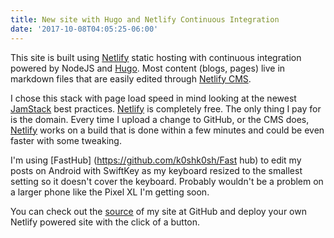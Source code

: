 ```yaml
---
title: New site with Hugo and Netlify Continuous Integration
date: '2017-10-08T04:05:25-06:00'
---
```

This site is built using [Netlify](https://www.netlify.com/) static hosting with continuous integration powered by NodeJS and [Hugo](https://gohugo.io/). Most content (blogs, pages) live in markdown files that are easily edited through [Netlify CMS](https://github.com/netlify/netlify-cms).

I chose this stack with page load speed in mind looking at the newest [JamStack](http://jamstack.org/best-practices/) best practices. [Netlify](https://www.netlify.com/) is completely free. The only thing I pay for is the domain. Every time I upload a change to GitHub, or the CMS does, [Netlify](https://www.netlify.com/) works on a build that is done within a few minutes and could be even faster with some tweaking.

I'm using [FastHub] (https://github.com/k0shk0sh/Fast hub) to edit my posts on Android with SwiftKey as my keyboard resized to the smallest setting so it doesn't cover the keyboard. Probably wouldn't be a problem on a larger phone like the Pixel XL I'm getting soon. 

You can check out the [source](https://github.com/chrishutchison9/chrishutchison.me) of my site at GitHub and deploy your own Netlify powered site with the click of a button.
